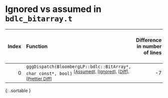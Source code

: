 # Ignored vs assumed in `bdlc_bitarray.t`

<script src="../sorttable.js"></script>

|   Index | Function                                                                                                                                                                      |   Difference in number of lines |   Function size difference in bytes | Number of lines in assumed build   | Number of bytes in assumed build   | Number of lines in ignored build   | Number of bytes in ignored build   |
|--------:|:------------------------------------------------------------------------------------------------------------------------------------------------------------------------------|--------------------------------:|------------------------------------:|:-----------------------------------|:-----------------------------------|:-----------------------------------|:-----------------------------------|
|       0 | `gggDispatch(BloombergLP::bdlc::BitArray*, char const*, bool)` <sup>\[[Assumed](0-assume)\], \[[Ignored](0-none)\], \[[Diff](0.diff.html)\], \[[Prettier Diff](0-diff.html)\] |                              -7 |                                 -16 | 1,072                              | 4,517,360                          | 1,088                              | 4,517,520                          |
{: .sortable }
